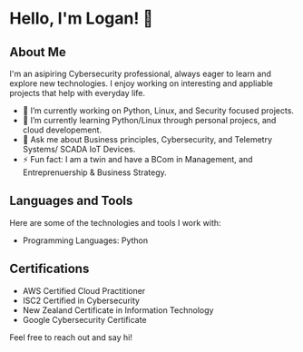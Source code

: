 # Hello, I'm Logan! 👋

## About Me

I'm an asipiring Cybersecurity professional, always eager to learn and explore new technologies. I enjoy working on interesting and appliable projects that help with everyday life. 

- 🔭 I’m currently working on Python, Linux, and Security focused projects.
- 🌱 I’m currently learning Python/Linux through personal projecs, and cloud developement.
- 💬 Ask me about Business principles, Cybersecurity, and Telemetry Systems/ SCADA IoT Devices.
- ⚡ Fun fact: I am a twin and have a BCom in Management, and Entreprenuership & Business Strategy.

## Languages and Tools

Here are some of the technologies and tools I work with:

- Programming Languages: Python

## Certifications

- AWS Certified Cloud Practitioner
- ISC2 Certified in Cybersecurity
- New Zealand Certificate in Information Technology
- Google Cybersecurity Certificate

Feel free to reach out and say hi!

